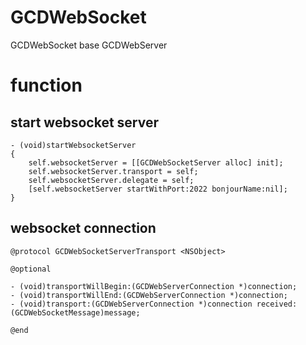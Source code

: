# GCDWebSocket
GCDWebSocket base GCDWebServer

# function
## start websocket server
``` 
- (void)startWebsocketServer
{
    self.websocketServer = [[GCDWebSocketServer alloc] init];
    self.websocketServer.transport = self;
    self.websocketServer.delegate = self;
    [self.websocketServer startWithPort:2022 bonjourName:nil];
}
```

## websocket connection
```
@protocol GCDWebSocketServerTransport <NSObject>

@optional

- (void)transportWillBegin:(GCDWebServerConnection *)connection;
- (void)transportWillEnd:(GCDWebServerConnection *)connection;
- (void)transport:(GCDWebServerConnection *)connection received:(GCDWebSocketMessage)message;

@end
```
